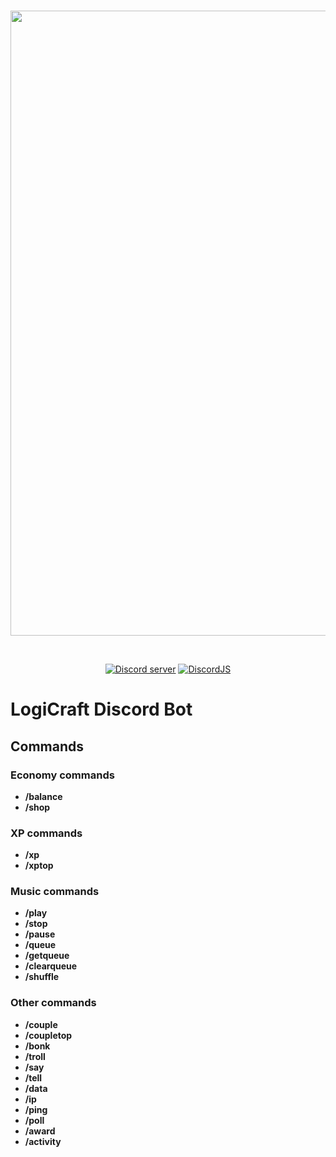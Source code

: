 <div align="center">
  <br />
  <p>
    <a href="https://discord.gg/mv684BdPwP"><img src="https://i.imgur.com/Esp3tNi.png" width="1000" unselectable="on"/></a>
  </p>
  <br />
  <p>
    <a href="https://discord.gg/mv684BdPwP"><img src="https://img.shields.io/discord/666295714724446209?label=LogiCraftSMP&logo=discord" alt="Discord server" /></a>
    <a href="https://github.com/discordjs/discord.js/"><img src="https://img.shields.io/npm/v/discord.jslabelDiscordJS" alt="DiscordJS" /></a>
  </p>
</div>

# LogiCraft Discord Bot

## Commands

### Economy commands

- **/balance**
- **/shop**

### XP commands

- **/xp**
- **/xptop**

### Music commands

- **/play**
- **/stop**
- **/pause**
- **/queue**
- **/getqueue**
- **/clearqueue**
- **/shuffle**

### Other commands
- **/couple**
- **/coupletop**
- **/bonk**
- **/troll**
- **/say**
- **/tell**
- **/data**
- **/ip**
- **/ping**
- **/poll**
- **/award**
- **/activity**
